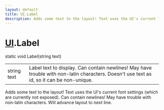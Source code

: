 ```yaml
---
layout: default
title: UI.Label
description: Adds some text to the layout! Text uses the UI's current font settings (which are currently not exposed). Can contain newlines! May have trouble with non-latin characters. Will advance layout to next line.
---
```

# [UI]({{site.url}}/Pages/Reference/UI.html).Label

<div class='signature' markdown='1'>
static void Label(string text)
</div>

|  |  |
|--|--|
|string text|Label text to display. Can contain newlines! May have trouble with             non-latin characters. Doesn't use text as id, so it can be non-unique.|

Adds some text to the layout! Text uses the UI's current font settings
(which are currently not exposed). Can contain newlines! May have trouble with
non-latin characters. Will advance layout to next line.



